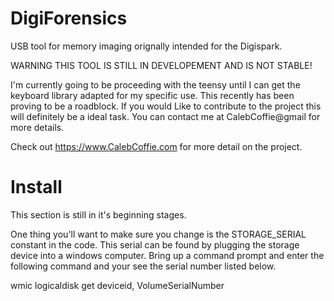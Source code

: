 DigiForensics
=============

USB tool for memory imaging orignally intended for the Digispark.

WARNING THIS TOOL IS STILL IN DEVELOPEMENT AND IS NOT STABLE!

I'm currently going to be proceeding with the teensy until I can get the keyboard library adapted for my specific use.
This recently has been proving to be a roadblock. If you would Like to contribute to the project this will definitely be a ideal task.
You can contact me at CalebCoffie@gmail for more details.

Check out https://www.CalebCoffie.com for more detail on the project.

Install
=======

This section is still in it's beginning stages.

One thing you'll want to make sure you change is the STORAGE_SERIAL constant in the code. This serial can be found by plugging the storage device into a windows computer. 
Bring up a command prompt and enter the following command and your see the serial number listed below.

wmic logicaldisk get deviceid, VolumeSerialNumber